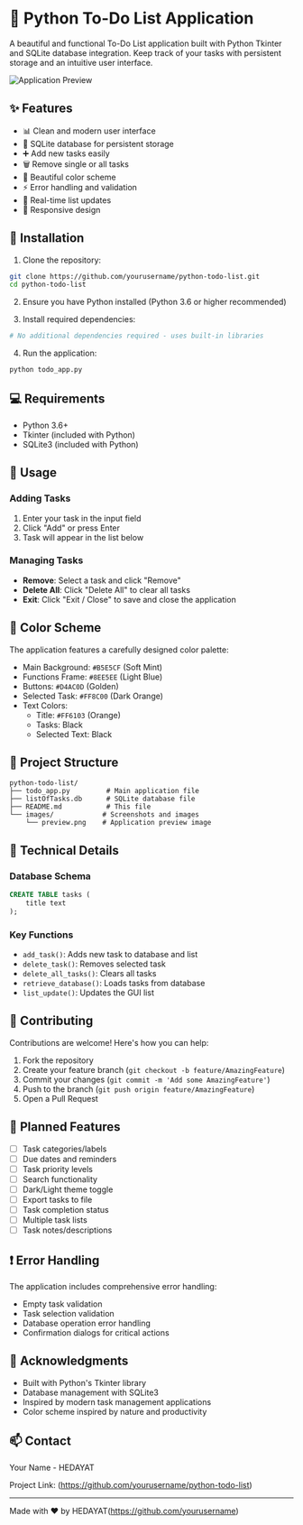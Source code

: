 # 📝 Python To-Do List Application

A beautiful and functional To-Do List application built with Python Tkinter and SQLite database integration. Keep track of your tasks with persistent storage and an intuitive user interface.

![Application Preview](images/preview.png)

## ✨ Features

- 📊 Clean and modern user interface
- 💾 SQLite database for persistent storage
- ➕ Add new tasks easily
- 🗑️ Remove single or all tasks
- 🎨 Beautiful color scheme
- ⚡ Error handling and validation
- 🔄 Real-time list updates
- 📱 Responsive design

## 🚀 Installation

1. Clone the repository:
```bash
git clone https://github.com/yourusername/python-todo-list.git
cd python-todo-list
```

2. Ensure you have Python installed (Python 3.6 or higher recommended)

3. Install required dependencies:
```bash
# No additional dependencies required - uses built-in libraries
```

4. Run the application:
```bash
python todo_app.py
```

## 💻 Requirements

- Python 3.6+
- Tkinter (included with Python)
- SQLite3 (included with Python)

## 🎯 Usage

### Adding Tasks
1. Enter your task in the input field
2. Click "Add" or press Enter
3. Task will appear in the list below

### Managing Tasks
- **Remove**: Select a task and click "Remove"
- **Delete All**: Click "Delete All" to clear all tasks
- **Exit**: Click "Exit / Close" to save and close the application

## 🎨 Color Scheme

The application features a carefully designed color palette:
- Main Background: `#B5E5CF` (Soft Mint)
- Functions Frame: `#8EE5EE` (Light Blue)
- Buttons: `#D4AC0D` (Golden)
- Selected Task: `#FF8C00` (Dark Orange)
- Text Colors:
  - Title: `#FF6103` (Orange)
  - Tasks: Black
  - Selected Text: Black

## 📁 Project Structure

```
python-todo-list/
├── todo_app.py         # Main application file
├── listOfTasks.db      # SQLite database file
├── README.md           # This file
└── images/            # Screenshots and images
    └── preview.png    # Application preview image
```

## 🔧 Technical Details

### Database Schema
```sql
CREATE TABLE tasks (
    title text
);
```

### Key Functions
- `add_task()`: Adds new task to database and list
- `delete_task()`: Removes selected task
- `delete_all_tasks()`: Clears all tasks
- `retrieve_database()`: Loads tasks from database
- `list_update()`: Updates the GUI list

## 🤝 Contributing

Contributions are welcome! Here's how you can help:

1. Fork the repository
2. Create your feature branch (`git checkout -b feature/AmazingFeature`)
3. Commit your changes (`git commit -m 'Add some AmazingFeature'`)
4. Push to the branch (`git push origin feature/AmazingFeature`)
5. Open a Pull Request

## 📝 Planned Features

- [ ] Task categories/labels
- [ ] Due dates and reminders
- [ ] Task priority levels
- [ ] Search functionality
- [ ] Dark/Light theme toggle
- [ ] Export tasks to file
- [ ] Task completion status
- [ ] Multiple task lists
- [ ] Task notes/descriptions

## ❗ Error Handling

The application includes comprehensive error handling:
- Empty task validation
- Task selection validation
- Database operation error handling
- Confirmation dialogs for critical actions



## 👏 Acknowledgments

- Built with Python's Tkinter library
- Database management with SQLite3
- Inspired by modern task management applications
- Color scheme inspired by nature and productivity

## 📫 Contact

Your Name - HEDAYAT

Project Link: (https://github.com/yourusername/python-todo-list)

---
Made with ❤️ by HEDAYAT(https://github.com/yourusername)
